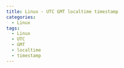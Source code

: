 ```yaml
---
title: Linux - UTC GMT localtime timestamp
categories:
  - Linux
tags:
  - Linux
  - UTC
  - GMT
  - localtime
  - timestamp
---
```



<!--more-->
